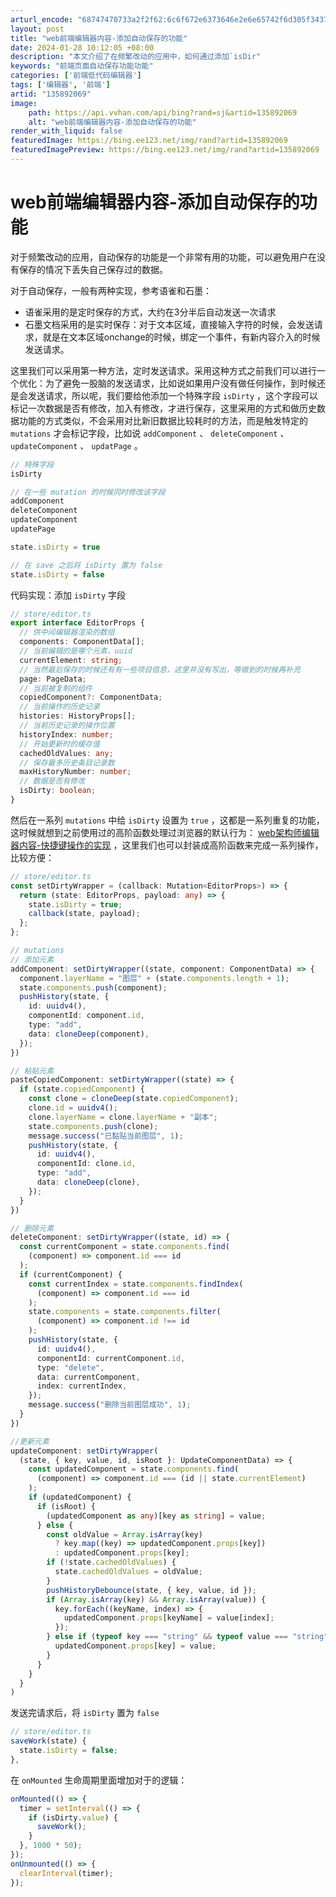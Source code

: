 ```yaml
---
arturl_encode: "68747470733a2f2f62:6c6f672e6373646e2e6e65742f6d305f34373533313832392f:61727469636c652f64657461696c732f313335383932303639"
layout: post
title: "web前端编辑器内容-添加自动保存的功能"
date: 2024-01-28 10:12:05 +08:00
description: "本文介绍了在频繁改动的应用中，如何通过添加`isDir"
keywords: "前端页面自动保存功能功能"
categories: ['前端低代码编辑器']
tags: ['编辑器', '前端']
artid: "135892069"
image:
    path: https://api.vvhan.com/api/bing?rand=sj&artid=135892069
    alt: "web前端编辑器内容-添加自动保存的功能"
render_with_liquid: false
featuredImage: https://bing.ee123.net/img/rand?artid=135892069
featuredImagePreview: https://bing.ee123.net/img/rand?artid=135892069
---
```


# web前端编辑器内容-添加自动保存的功能

对于频繁改动的应用，自动保存的功能是一个非常有用的功能，可以避免用户在没有保存的情况下丢失自己保存过的数据。
  
对于自动保存，一般有两种实现，参考语雀和石墨：

* 语雀采用的是定时保存的方式，大约在3分半后自动发送一次请求
* 石墨文档采用的是实时保存：对于文本区域，直接输入字符的时候，会发送请求，就是在文本区域onchange的时候，绑定一个事件，有新内容介入的时候发送请求。

这里我们可以采用第一种方法，定时发送请求。采用这种方式之前我们可以进行一个优化：为了避免一股脑的发送请求，比如说如果用户没有做任何操作，到时候还是会发送请求，所以呢，我们要给他添加一个特殊字段
`isDirty`
，这个字段可以标记一次数据是否有修改，加入有修改，才进行保存，这里采用的方式和做历史数据功能的方式类似，不会采用对比新旧数据比较耗时的方法，而是触发特定的
`mutations`
才会标记字段，比如说
`addComponent`
、
`deleteComponent`
、
`updateComponent`
、
`updatPage`
。

```js
// 特殊字段
isDirty

// 在一些 mutation 的时候同时修改该字段
addComponent
deleteComponent
updateComponent
updatePage

state.isDirty = true

// 在 save 之后将 isDirty 置为 false
state.isDirty = false

```

代码实现：添加
`isDirty`
字段

```ts
// store/editor.ts
export interface EditorProps {
  // 供中间编辑器渲染的数组
  components: ComponentData[];
  // 当前编辑的是哪个元素，uuid
  currentElement: string;
  // 当然最后保存的时候还有有一些项目信息，这里并没有写出，等做到的时候再补充
  page: PageData;
  // 当前被复制的组件
  copiedComponent?: ComponentData;
  // 当前操作的历史记录
  histories: HistoryProps[];
  // 当前历史记录的操作位置
  historyIndex: number;
  // 开始更新时的缓存值
  cachedOldValues: any;
  // 保存最多历史条目记录数
  maxHistoryNumber: number;
  // 数据是否有修改
  isDirty: boolean;
}

```

然后在一系列
`mutations`
中给
`isDirty`
设置为
`true`
，这都是一系列重复的功能，这时候就想到之前使用过的高阶函数处理过浏览器的默认行为：
[web架构师编辑器内容-快捷键操作的实现](https://blog.csdn.net/m0_47531829/article/details/135758871)
，这里我们也可以封装成高阶函数来完成一系列操作，比较方便：

```ts
// store/editor.ts
const setDirtyWrapper = (callback: Mutation<EditorProps>) => {
  return (state: EditorProps, payload: any) => {
    state.isDirty = true;
    callback(state, payload);
  };
};

// mutations
// 添加元素
addComponent: setDirtyWrapper((state, component: ComponentData) => {
  component.layerName = "图层" + (state.components.length + 1);
  state.components.push(component);
  pushHistory(state, {
    id: uuidv4(),
    componentId: component.id,
    type: "add",
    data: cloneDeep(component),
  });
})

// 粘贴元素
pasteCopiedComponent: setDirtyWrapper((state) => {
  if (state.copiedComponent) {
    const clone = cloneDeep(state.copiedComponent);
    clone.id = uuidv4();
    clone.layerName = clone.layerName + "副本";
    state.components.push(clone);
    message.success("已黏贴当前图层", 1);
    pushHistory(state, {
      id: uuidv4(),
      componentId: clone.id,
      type: "add",
      data: cloneDeep(clone),
    });
  }
})

// 删除元素
deleteComponent: setDirtyWrapper((state, id) => {
  const currentComponent = state.components.find(
    (component) => component.id === id
  );
  if (currentComponent) {
    const currentIndex = state.components.findIndex(
      (component) => component.id === id
    );
    state.components = state.components.filter(
      (component) => component.id !== id
    );
    pushHistory(state, {
      id: uuidv4(),
      componentId: currentComponent.id,
      type: "delete",
      data: currentComponent,
      index: currentIndex,
    });
    message.success("删除当前图层成功", 1);
  }
})

//更新元素
updateComponent: setDirtyWrapper(
  (state, { key, value, id, isRoot }: UpdateComponentData) => {
    const updatedComponent = state.components.find(
      (component) => component.id === (id || state.currentElement)
    );
    if (updatedComponent) {
      if (isRoot) {
        (updatedComponent as any)[key as string] = value;
      } else {
        const oldValue = Array.isArray(key)
          ? key.map((key) => updatedComponent.props[key])
          : updatedComponent.props[key];
        if (!state.cachedOldValues) {
          state.cachedOldValues = oldValue;
        }
        pushHistoryDebounce(state, { key, value, id });
        if (Array.isArray(key) && Array.isArray(value)) {
          key.forEach((keyName, index) => {
            updatedComponent.props[keyName] = value[index];
          });
        } else if (typeof key === "string" && typeof value === "string") {
          updatedComponent.props[key] = value;
        }
      }
    }
  }
)

```

发送完请求后，将
`isDirty`
置为
`false`

```ts
// store/editor.ts
saveWork(state) {
  state.isDirty = false;
},

```

在
`onMounted`
生命周期里面增加对于的逻辑：

```ts
onMounted(() => {
  timer = setInterval(() => {
    if (isDirty.value) {
      saveWork();
    }
  }, 1000 * 50);
});
onUnmounted(() => {
  clearInterval(timer);
});

```